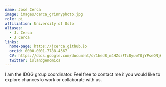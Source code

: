 ```yaml
---
name: José Cerca
image: images/cerca_grinnyphoto.jpg
role: pi
affiliation: University of Oslo
aliases:
  - J. Cerca
  - J Cerca
links:
  home-page: https://jcerca.github.io
  orcid: 0000-0001-7788-4367
  CV: https://docs.google.com/document/d/1hed8_m4HZszFTc8yuwT0jYPseQNj68rbrX9qjYWUna8/edit
  twitter: islandgenomics
---
```


I am the IDGG group coordinator. Feel free to contact me if you would like to explore chances to work or collaborate with us.
